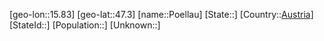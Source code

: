 ﻿---
location: [47.3,15.83]
type: City
tags:
- geo/City


SpocWebEntityId: 33569
isDeleted: false
confidential: public

---
[geo-lon::15.83]
[geo-lat::47.3]
[name::Poellau]
[State::]
[Country::[Austria](geo/Continent/Europe/Austria.md)]
[StateId::]
[Population::]
[Unknown::]

